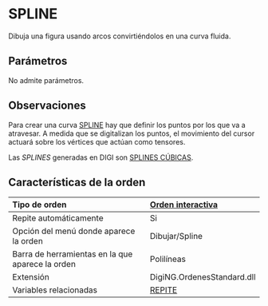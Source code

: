 # SPLINE

Dibuja una figura usando arcos convirtiéndolos en una curva fluida.

## Parámetros

No admite parámetros.

## Observaciones

Para crear una curva [SPLINE](spline.md) hay que definir los puntos por los que va a atravesar. A medida que se digitalizan los puntos, el movimiento del cursor actuará sobre los vértices que actúan como tensores.

Las _SPLINES_ generadas en DIGI son [SPLINES CÚBICAS](spline.md).

## Características de la orden

| Tipo de orden | [Orden interactiva](spline.md) |
| :--- | :--- |
| Repite automáticamente | Si |
| Opción del menú donde aparece la orden | Dibujar/Spline |
| Barra de herramientas en la que aparece la orden | Polilíneas |
| Extensión | DigiNG.OrdenesStandard.dll |
| Variables relacionadas | [REPITE](https://github.com/digi21/docs/tree/7fc627c885c16fb88afc7cc05a6df2a2f4a54563/digi3d-net/referencia/digi3d.net/ventana-de-dibujo/ordenes/s/REPITE.html) |

